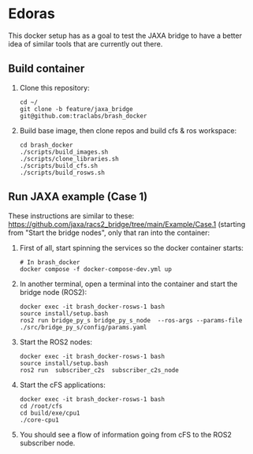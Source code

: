 Edoras
=======


This docker setup has as a goal to test the JAXA bridge to have a
better idea of similar tools that are currently out there.

Build container
-----------------
   
1. Clone this repository:
   
   ```
   cd ~/
   git clone -b feature/jaxa_bridge git@github.com:traclabs/brash_docker
   ```
2. Build base image, then clone repos and build cfs & ros workspace:

   ```
   cd brash_docker
   ./scripts/build_images.sh
   ./scripts/clone_libraries.sh
   ./scripts/build_cfs.sh
   ./scripts/build_rosws.sh
   ```
   
Run JAXA example (Case 1)
--------------------------

These instructions are similar to these: https://github.com/jaxa/racs2_bridge/tree/main/Example/Case.1 (starting from "Start the bridge nodes", only that ran into the container:

1. First of all, start spinning the services so the docker container starts:

   ```
   # In brash_docker
   docker compose -f docker-compose-dev.yml up
   ```
2. In another terminal, open a terminal into the container and start the bridge node (ROS2):

   ```
   docker exec -it brash_docker-rosws-1 bash
   source install/setup.bash
   ros2 run bridge_py_s bridge_py_s_node  --ros-args --params-file ./src/bridge_py_s/config/params.yaml
   ```
3. Start the ROS2 nodes:

   ```
   docker exec -it brash_docker-rosws-1 bash
   source install/setup.bash
   ros2 run  subscriber_c2s  subscriber_c2s_node
   ```
4. Start the cFS applications:

   ```
   docker exec -it brash_docker-rosws-1 bash
   cd /root/cfs
   cd build/exe/cpu1
   ./core-cpu1
   ```

5. You should see a flow of information going from cFS to the ROS2 subscriber node.

   

